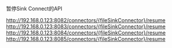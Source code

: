 暂停Sink Connect的API

http://192.168.0.123:8082/connectors/{fileSinkConnector}/resume
http://192.168.0.123:8083/connectors/{fileSinkConnector}/resume
http://192.168.0.123:8084/connectors/{fileSinkConnector}/resume
http://192.168.0.123:8085/connectors/{fileSinkConnector}/resume